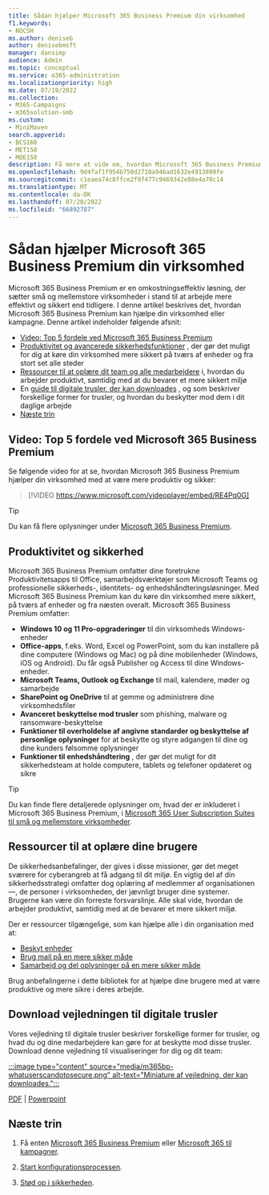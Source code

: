 ```yaml
---
title: Sådan hjælper Microsoft 365 Business Premium din virksomhed
f1.keywords:
- NOCSH
ms.author: deniseb
author: denisebmsft
manager: dansimp
audience: Admin
ms.topic: conceptual
ms.service: o365-administration
ms.localizationpriority: high
ms.date: 07/19/2022
ms.collection:
- M365-Campaigns
- m365solution-smb
ms.custom:
- MiniMaven
search.appverid:
- BCS160
- MET150
- MOE150
description: Få mere at vide om, hvordan Microsoft 365 Business Premium hjælper din virksomhed med produktivitet og sikkerhed.
ms.openlocfilehash: 9d4faf1f954b750d2710a946ad1632e4913809fe
ms.sourcegitcommit: c1eaea74c8ffce2f9f477c9469342e88e4a70c14
ms.translationtype: MT
ms.contentlocale: da-DK
ms.lasthandoff: 07/20/2022
ms.locfileid: "66892787"
---
```

# <a name="how-microsoft-365-business-premium-helps-your-business"></a>Sådan hjælper Microsoft 365 Business Premium din virksomhed

Microsoft 365 Business Premium er en omkostningseffektiv løsning, der sætter små og mellemstore virksomheder i stand til at arbejde mere effektivt og sikkert end tidligere. I denne artikel beskrives det, hvordan Microsoft 365 Business Premium kan hjælpe din virksomhed eller kampagne. Denne artikel indeholder følgende afsnit:

- [Video: Top 5 fordele ved Microsoft 365 Business Premium](#video-top-5-benefits-of-microsoft-365-business-premium)
- [Produktivitet og avancerede sikkerhedsfunktioner](#productivity-and-security) , der gør det muligt for dig at køre din virksomhed mere sikkert på tværs af enheder og fra stort set alle steder
- [Ressourcer til at oplære dit team og alle medarbejdere](#resources-to-train-your-users) i, hvordan du arbejder produktivt, samtidig med at du bevarer et mere sikkert miljø
- En [guide til digitale trusler, der kan downloades](#download-the-digital-threats-guide) , og som beskriver forskellige former for trusler, og hvordan du beskytter mod dem i dit daglige arbejde
- [Næste trin](#next-steps)

## <a name="video-top-5-benefits-of-microsoft-365-business-premium"></a>Video: Top 5 fordele ved Microsoft 365 Business Premium

Se følgende video for at se, hvordan Microsoft 365 Business Premium hjælper din virksomhed med at være mere produktiv og sikker: <p>

> [!VIDEO https://www.microsoft.com/videoplayer/embed/RE4Pq0G]

> [!TIP]
> Du kan få flere oplysninger under [Microsoft 365 Business Premium](https://www.microsoft.com/microsoft-365/business/microsoft-365-business-premium?activetab=pivot:overviewtab).

## <a name="productivity-and-security"></a>Produktivitet og sikkerhed

Microsoft 365 Business Premium omfatter dine foretrukne Produktivitetsapps til Office, samarbejdsværktøjer som Microsoft Teams og professionelle sikkerheds-, identitets- og enhedshåndteringsløsninger. Med Microsoft 365 Business Premium kan du køre din virksomhed mere sikkert, på tværs af enheder og fra næsten overalt. Microsoft 365 Business Premium omfatter:

- **Windows 10 og 11 Pro-opgraderinger** til din virksomheds Windows-enheder
- **Office-apps**, f.eks. Word, Excel og PowerPoint, som du kan installere på dine computere (Windows og Mac) og på dine mobilenheder (Windows, iOS og Android). Du får også Publisher og Access til dine Windows-enheder.
- **Microsoft Teams, Outlook og Exchange** til mail, kalendere, møder og samarbejde
- **SharePoint og OneDrive** til at gemme og administrere dine virksomhedsfiler
- **Avanceret beskyttelse mod trusler** som phishing, malware og ransomware-beskyttelse
- **Funktioner til overholdelse af angivne standarder og beskyttelse af personlige oplysninger** for at beskytte og styre adgangen til dine og dine kunders følsomme oplysninger
- **Funktioner til enhedshåndtering** , der gør det muligt for dit sikkerhedsteam at holde computere, tablets og telefoner opdateret og sikre

> [!TIP]
> Du kan finde flere detaljerede oplysninger om, hvad der er inkluderet i Microsoft 365 Business Premium, i [Microsoft 365 User Subscription Suites til små og mellemstore virksomheder](https://query.prod.cms.rt.microsoft.com/cms/api/am/binary/RWR6bM).

## <a name="resources-to-train-your-users"></a>Ressourcer til at oplære dine brugere

De sikkerhedsanbefalinger, der gives i disse missioner, gør det meget sværere for cyberangreb at få adgang til dit miljø. En vigtig del af din sikkerhedsstrategi omfatter dog oplæring af medlemmer af organisationen&mdash;, de personer i virksomheden, der jævnligt bruger dine systemer. Brugerne kan være din forreste forsvarslinje. Alle skal vide, hvordan de arbejder produktivt, samtidig med at de bevarer et mere sikkert miljø.

Der er ressourcer tilgængelige, som kan hjælpe alle i din organisation med at:

- [Beskyt enheder](m365bp-devices-overview.md)
- [Brug mail på en mere sikker måde](m365bp-protect-email-overview.md)
- [Samarbejd og del oplysninger på en mere sikker måde](m365bp-collaborate-share-securely.md)

Brug anbefalingerne i dette bibliotek for at hjælpe dine brugere med at være produktive og mere sikre i deres arbejde.

## <a name="download-the-digital-threats-guide"></a>Download vejledningen til digitale trusler

Vores vejledning til digitale trusler beskriver forskellige former for trusler, og hvad du og dine medarbejdere kan gøre for at beskytte mod disse trusler. Download denne vejledning til visualiseringer for dig og dit team:

[:::image type="content" source="media/m365bp-whatuserscandotosecure.png" alt-text="Miniature af vejledning, der kan downloades.":::](https://download.microsoft.com/download/9/1/f/91fa8f24-9953-4f33-9d87-a95624db5e0b/M365BPWhatCanUsersDoToSecure.pdf)

[PDF](https://download.microsoft.com/download/9/1/f/91fa8f24-9953-4f33-9d87-a95624db5e0b/M365BPWhatCanUsersDoToSecure.pdf) |  [Powerpoint](https://download.microsoft.com/download/9/1/f/91fa8f24-9953-4f33-9d87-a95624db5e0b/M365BPWhatCanUsersDoToSecure.pptx)

## <a name="next-steps"></a>Næste trin

1. Få enten [Microsoft 365 Business Premium](get-microsoft-365-business-premium.md) eller [Microsoft 365 til kampagner](get-microsoft-365-campaigns.md).

2. [Start konfigurationsprocessen](m365bp-setup-overview.md).

3. [Stød op i sikkerheden](m365bp-security-overview.md).
